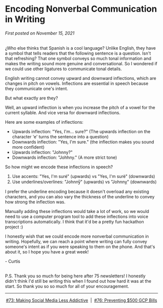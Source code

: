 # Encoding Nonverbal Communication in Writing

###### First posted on November 15, 2021

¿Who else thinks that Spanish is a cool language? Unlike English, they have a symbol that tells readers that the following sentence is a question. Isn't that refreshing? That one symbol conveys so much tonal information and makes the writing sound more genuine and conversational. So I wondered if we could use other ligatures to communicate tonal details.

English writing cannot convey upward and downward inflections, which are changes in pitch on vowels. Inflections are essential in speech because they communicate one's intent.

But what exactly are they?

Well, an upward inflection is when you increase the pitch of a vowel for the current syllable. And vice versa for downward inflections.

Here are some examples of inflections:

- Upwards inflection: "Yes, I'm... sure?" (The upwards inflection on the character 'e' turns the sentence into a question)
- Downwards inflection: "Yes, I'm sure." (the inflection makes you sound more confident)
- Upwards inflection: "Johnny?"
- Downwards inflection: "Johhny." (A more strict tone)

So how might we encode these inflections in speech?

1) Use accents: "Yes, I'm suré" (upwards) vs "Yes, I'm surè" (downwards)
2) Use underlines/overlines: "Johnny̅" (upwards) vs "Johnn<u>y</u>" (downwards)

I prefer the underline encoding because it doesn't overload any existing characters, and you can also vary the thickness of the underline to convey how strong the inflection was.

Manually adding these inflections would take a lot of work, so we would need to use a computer program tool to add these inflections into voice transcriptions automatically. I think that it'd be a pretty fun hackathon project :)

I honestly wish that we could encode more nonverbal communication in writing. Hopefully, we can reach a point where writing can fully convey someone's intent as if you were speaking to them on the phone. And that's about it, so I hope you have a great week!

\- Curtis
<br>
<br>

P.S. Thank you so much for being here after 75 newsletters! I honestly didn't think I'd still be writing this when I found out how hard it was at the start. So thank you so so much for all of your encouragement.

<!--START OF FOOTER-->
<hr style="margin-top:9px;height:1px;border: 0;background-image: linear-gradient(to right, rgba(0, 0, 0, 0.0), rgba(0, 0, 0, 0.5),rgba(0, 0, 0, 0.0));">
<!--START OF ISSUE NAVIGATION LINKS-->
<p align="center"><a href='073_making_social_media_less_addictive.md'>#73: Making Social Media Less Addictive</a>&nbsp;&nbsp;|&nbsp;&nbsp;<a href='076_preventing_500_gcp_bills.md'>#76: Preventing $500 GCP Bills</a></p>
<!--START OF ISSUE NAVIGATION LINKS-->
<!--END OF FOOTER-->
